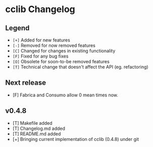 # cclib Changelog

## Legend

- `[+]` Added for new features
- `[-]` Removed for now removed features
- `[C]` Changed for changes in existing functionality
- `[F]` Fixed for any bug fixes
- `[O]` Obsolete for soon-to-be removed features
- `[T]` Technical change that doesn't affect the API (eg. refactoring)

## Next release

- [F] Fabrica and Consumo allow 0 mean times now.

## v0.4.8

- [T] Makefile added
- [T] Changelog.md added
- [T] README.md added
- [+] Bringing current implementation of cclib (0.4.8) under git
